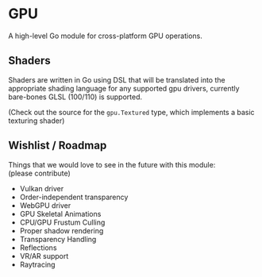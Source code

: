 # GPU
A high-level Go module for cross-platform GPU operations.

## Shaders
Shaders are written in Go using DSL that will be translated
into the appropriate shading language for any supported gpu drivers, currently bare-bones GLSL (100/110) is supported.

(Check out the source for the `gpu.Textured` type, which implements
a basic texturing shader)


## Wishlist / Roadmap
Things that we would love to see in the future with this module:  
(please contribute)

* Vulkan driver
* Order-independent transparency
* WebGPU driver
* GPU Skeletal Animations
* CPU/GPU Frustum Culling
* Proper shadow rendering
* Transparency Handling
* Reflections
* VR/AR support
* Raytracing